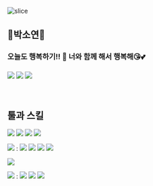 ![slice](https://capsule-render.vercel.app/api?type=slice&color=auto&height=200&text=Hi%20there👋&fontAlign=70&rotate=13&fontAlignY=25&desc=HAPPY-BAECHUCHU's%20GitHub&descAlign=70.&descAlignY=44)
## 🌿박소연🌿
### 오늘도 행복하기!! 👋 너와 함께 해서 행복해😘💕
### <img src="https://img.shields.io/badge/Gmail-%23EA4335.svg?&style=flat&logo=Gmail&logoColor=white" /> <img src="https://img.shields.io/badge/blog-%231EC800.svg?&style=flat&logo=blogger&logoColor=white" /> <img src="https://img.shields.io/badge/instagram-%23E4405F.svg?&style=flat&logo=instagram&logoColor=white" />
<br>

## 툴과 스킬

<img src="https://img.shields.io/badge/html5-%23E34F26.svg?&style=flat&logo=html5&logoColor=white" /> <img src="https://img.shields.io/badge/css3-%231572B6.svg?&style=flat&logo=css3&logoColor=white" /> <img src="https://img.shields.io/badge/javascript-%23F7DF1E.svg?&style=flat&logo=javascript&logoColor=black" /> <img src="https://img.shields.io/badge/jquery-%230769AD.svg?&style=flat&logo=jquery&logoColor=white" />

<img src="https://img.shields.io/badge/adobe-%23FF0000.svg?&style=flat&logo=adobe&logoColor=white" /> :  <img src="https://img.shields.io/badge/adobe%20photoshop-%2331A8FF.svg?&style=flat&logo=adobe%20photoshop&logoColor=white" /> <img src="https://img.shields.io/badge/adobe%20illustrator-%23FF9A00.svg?&style=flat&logo=adobe%20illustrator&logoColor=black" /> <img src="https://img.shields.io/badge/adobe%20premiere%20pro-%239999FF.svg?&style=flat&logo=adobe%20premiere%20pro&logoColor=black" /> <img src="https://img.shields.io/badge/adobe%20after%20effects-%239999FF.svg?&style=flat&logo=adobe%20after%20effects&logoColor=black" />

<img src="https://img.shields.io/badge/figma-%23F24E1E.svg?&style=flat&logo=figma&logoColor=white" /> 

<img src="https://img.shields.io/badge/microsoft%20office-%23D83B01.svg?&style=flat&logo=microsoft%20office&logoColor=white" /> : <img src="https://img.shields.io/badge/microsoft%20excel-%23217346.svg?&style=flat&logo=microsoft%20excel&logoColor=white" /> <img src="https://img.shields.io/badge/microsoft%20word-%232B579A.svg?&style=flat&logo=microsoft%20word&logoColor=white" /> <img src="https://img.shields.io/badge/microsoft%20powerpoint-%23B7472A.svg?&style=flat&logo=microsoft%20powerpoint&logoColor=white" />

<!--
**happy-baechuchu/happy-baechuchu** is a ✨ _special_ ✨ repository because its `README.md` (this file) appears on your GitHub profile.

Here are some ideas to get you started:

- 🔭 I’m currently working on ...
- 🌱 I’m currently learning ...
- 👯 I’m looking to collaborate on ...
- 🤔 I’m looking for help with ...
- 💬 Ask me about ...
- 📫 How to reach me: ...
- 😄 Pronouns: ...
- ⚡ Fun fact: ...
-->
